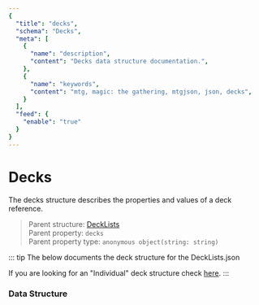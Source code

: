 ```yaml
---
{
  "title": "decks",
  "schema": "Decks",
  "meta": [
    {
      "name": "description",
      "content": "Decks data structure documentation.",
    },
    {
      "name": "keywords",
      "content": "mtg, magic: the gathering, mtgjson, json, decks",
    }
  ],
  "feed": {
    "enable": "true"
  }
}
---
```


# Decks

The decks structure describes the properties and values of a deck reference.

> Parent structure: [DeckLists](../../file/deck-lists/)  
> Parent property: `decks`  
> Parent property type: `anonymous object(string: string)`  

::: tip The below documents the deck structure for the DeckLists.json

If you are looking for an "Individual" deck structure check [here](../../file/individual-deck).
:::

### Data Structure

<Documentation/>
